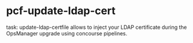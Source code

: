 # pcf-update-ldap-cert
task: update-ldap-certfile allows to inject your LDAP certificate during the OpsManager upgrade using concourse pipelines.
